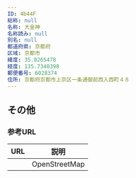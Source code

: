 ```yaml
---
ID: 4b44F
総称: null
名称: 大金神
名称読み: null
別名: null
都道府県: 京都府
区域: 京都市
緯度: 35.0265478
経度: 135.7340398
郵便番号: 6028374
住所: 京都府京都市上京区一条通御前西入西町４８
---
```


## その他

### 参考URL

| URL | 説明          |
| --- | ------------- |
|     | OpenStreetMap |
